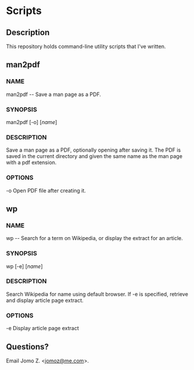 # Scripts

## Description

This repository holds command-line utility scripts that I've written.

## man2pdf

### NAME
man2pdf -- Save a man page as a PDF.

### SYNOPSIS
man2pdf [-o] [*name*]

### DESCRIPTION
Save a man page as a PDF, optionally opening after saving it. The PDF is saved 
in the current directory and given the same name as the man page with a pdf 
extension.

### OPTIONS
-o  Open PDF file after creating it.

## wp

### NAME
wp -- Search for a term on Wikipedia, or display the extract for an
article.

### SYNOPSIS
wp [-e] [*name*]

### DESCRIPTION
Search Wikipedia for name using default browser. If -e is specified,
retrieve and display article page extract.

### OPTIONS
-e  Display article page extract

## Questions?

Email Jomo Z. <[jomoz@me.com](mailto:jomoz@me.com)>.
